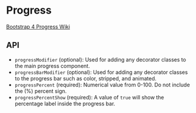 # Progress

[Bootstrap 4 Progress Wiki](https://getbootstrap.com/docs/4.6/components/progress/)

## API

* `progressModifier` (optional): Used for adding any decorator classes to the main progress component.
* `progressBarModifier` (optional): Used for adding any decorator classes to the progress bar such as color, stripped, and animated.
* `progressPercent` (required): Numerical value from 0-100. Do not include the (%) percent sign.
* `progressPercentShow` (required): A value of `true` will show the percentage label inside the progress bar.